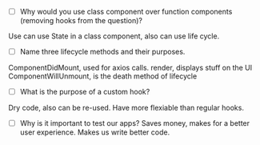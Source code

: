 - [ ] Why would you use class component over function components (removing hooks from the question)?

Use can use State in a class component, also can use life cycle.
- [ ] Name three lifecycle methods and their purposes.

ComponentDidMount, used for axios calls.
render, displays stuff on the UI
ComponentWillUnmount, is the death method of lifecycle

- [ ] What is the purpose of a custom hook?

Dry code, also can be re-used. Have more flexiable than regular hooks.

- [ ] Why is it important to test our apps?
Saves money, makes for a better user experience. Makes us write better code.